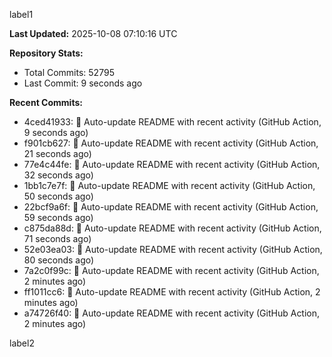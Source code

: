 
label1 
<!-- ACTIVITY_START -->
**Last Updated:** 2025-10-08 07:10:16 UTC

**Repository Stats:**
- Total Commits: 52795
- Last Commit: 9 seconds ago

**Recent Commits:**
- 4ced41933: 🤖 Auto-update README with recent activity (GitHub Action, 9 seconds ago)
- f901cb627: 🤖 Auto-update README with recent activity (GitHub Action, 21 seconds ago)
- 77e4c44fe: 🤖 Auto-update README with recent activity (GitHub Action, 32 seconds ago)
- 1bb1c7e7f: 🤖 Auto-update README with recent activity (GitHub Action, 50 seconds ago)
- 22bcf9a6f: 🤖 Auto-update README with recent activity (GitHub Action, 59 seconds ago)
- c875da88d: 🤖 Auto-update README with recent activity (GitHub Action, 71 seconds ago)
- 52e03ea03: 🤖 Auto-update README with recent activity (GitHub Action, 80 seconds ago)
- 7a2c0f99c: 🤖 Auto-update README with recent activity (GitHub Action, 2 minutes ago)
- ff1011cc6: 🤖 Auto-update README with recent activity (GitHub Action, 2 minutes ago)
- a74726f40: 🤖 Auto-update README with recent activity (GitHub Action, 2 minutes ago)
<!-- ACTIVITY_END -->

label2
